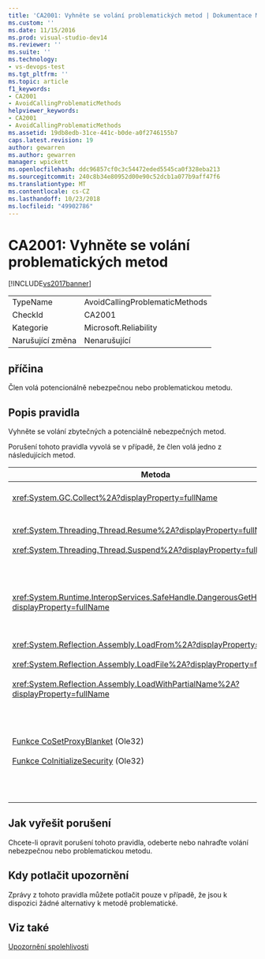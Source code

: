 ```yaml
---
title: 'CA2001: Vyhněte se volání problematických metod | Dokumentace Microsoftu'
ms.custom: ''
ms.date: 11/15/2016
ms.prod: visual-studio-dev14
ms.reviewer: ''
ms.suite: ''
ms.technology:
- vs-devops-test
ms.tgt_pltfrm: ''
ms.topic: article
f1_keywords:
- CA2001
- AvoidCallingProblematicMethods
helpviewer_keywords:
- CA2001
- AvoidCallingProblematicMethods
ms.assetid: 19db8edb-31ce-441c-b0de-a0f2746155b7
caps.latest.revision: 19
author: gewarren
ms.author: gewarren
manager: wpickett
ms.openlocfilehash: ddc96857cf0c3c54472eded5545ca0f328eba213
ms.sourcegitcommit: 240c8b34e80952d00e90c52dcb1a077b9aff47f6
ms.translationtype: MT
ms.contentlocale: cs-CZ
ms.lasthandoff: 10/23/2018
ms.locfileid: "49902786"
---
```

# <a name="ca2001-avoid-calling-problematic-methods"></a>CA2001: Vyhněte se volání problematických metod
[!INCLUDE[vs2017banner](../includes/vs2017banner.md)]

|||
|-|-|
|TypeName|AvoidCallingProblematicMethods|
|CheckId|CA2001|
|Kategorie|Microsoft.Reliability|
|Narušující změna|Nenarušující|

## <a name="cause"></a>příčina
 Člen volá potencionálně nebezpečnou nebo problematickou metodu.

## <a name="rule-description"></a>Popis pravidla
 Vyhněte se volání zbytečných a potenciálně nebezpečných metod.

 Porušení tohoto pravidla vyvolá se v případě, že člen volá jedno z následujících metod.

|Metoda|Popis|
|------------|-----------------|
|<xref:System.GC.Collect%2A?displayProperty=fullName>|Volání uvolňování paměti. Shromáždit může výrazně ovlivnit výkon aplikace a je zřídka nezbytné. Další informace najdete v tématu [výkon Tidbits pro Rico Mariani](http://go.microsoft.com/fwlink/?LinkId=169256) blogu na webu MSDN.|
|<xref:System.Threading.Thread.Resume%2A?displayProperty=fullName><br /><br /> <xref:System.Threading.Thread.Suspend%2A?displayProperty=fullName>|Thread.Suspend a Thread.Resume jsou zastaralé z důvodu jejich nepředvídatelné chování.  Použití jiných tříd v <xref:System.Threading> obor názvů, jako například <xref:System.Threading.Monitor>, <xref:System.Threading.Mutex>, a <xref:System.Threading.Semaphore> pro synchronizaci vláken nebo chránit prostředky.|
|<xref:System.Runtime.InteropServices.SafeHandle.DangerousGetHandle%2A?displayProperty=fullName>|Metoda metody DangerousGetHandle představuje bezpečnostní riziko, protože může vrátit popisovač, který není platný. Zobrazit <xref:System.Runtime.InteropServices.SafeHandle.DangerousAddRef%2A> a <xref:System.Runtime.InteropServices.SafeHandle.DangerousRelease%2A> metody pro další informace o tom, jak použít metodu metody DangerousGetHandle bezpečně.|
|<xref:System.Reflection.Assembly.LoadFrom%2A?displayProperty=fullName><br /><br /> <xref:System.Reflection.Assembly.LoadFile%2A?displayProperty=fullName><br /><br /> <xref:System.Reflection.Assembly.LoadWithPartialName%2A?displayProperty=fullName>|Tyto metody můžete načítat sestavení z neočekávaných umístěních. Například zobrazit příspěvky blogu .NET CLR poznámky Suzanne Cookovy [funkci LoadFile vs. LoadFrom](http://go.microsoft.com/fwlink/?LinkId=164450) a [výběr kontextu vazby](http://go.microsoft.com/fwlink/?LinkId=164451) na webu MSDN pro informace o metodách, které načítají sestavení.|
|[Funkce CoSetProxyBlanket](http://go.microsoft.com/fwlink/?LinkID=169250) (Ole32)<br /><br /> [Funkce CoInitializeSecurity](http://go.microsoft.com/fwlink/?LinkId=169255) (Ole32)|Podle času uživatelský kód začne provádět v spravovaného procesu je příliš pozdě spolehlivě volání funkce CoSetProxyBlanket. Modul CLR (CLR) má inicializace akce, které mohou bránit úspěšné uživatelé P/Invoke.<br /><br /> Pokud máte k volání funkce CoSetProxyBlanket pro spravovanou aplikaci, doporučujeme spustit proces pomocí spustitelného souboru nativního kódu (C++), volání funkce CoSetProxyBlanket v nativním kódu a pak spusťte aplikaci spravovaného kódu v procesu. (Nezapomeňte zadat číslo verze modulu runtime.)|

## <a name="how-to-fix-violations"></a>Jak vyřešit porušení
 Chcete-li opravit porušení tohoto pravidla, odeberte nebo nahraďte volání nebezpečnou nebo problematickou metodu.

## <a name="when-to-suppress-warnings"></a>Kdy potlačit upozornění
 Zprávy z tohoto pravidla můžete potlačit pouze v případě, že jsou k dispozici žádné alternativy k metodě problematické.

## <a name="see-also"></a>Viz také
 [Upozornění spolehlivosti](../code-quality/reliability-warnings.md)



